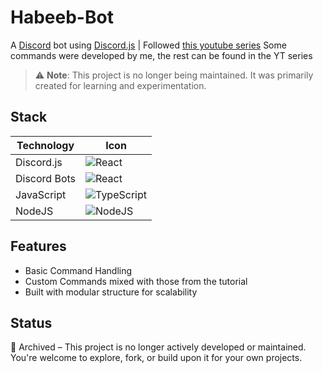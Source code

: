 # Habeeb-Bot

A [Discord](https://discord.com) bot using [Discord.js](https://discord.js.org/#/) | Followed [this youtube series](https://www.youtube.com/watch?v=UcLspwognk0&list=PLWnw41ah3I4ZfNLV3by7nB6JO2WcCc3Wj) Some commands were developed by me, the rest can be found in the YT series

> ⚠️ **Note**: This project is no longer being maintained. It was primarily created for learning and experimentation.

## Stack

| Technology | Icon                                                              |
| ---------- | ----------------------------------------------------------------- |
| Discord.js | ![React](https://go-skill-icons.vercel.app/api/icons?i=discordjs) |
| Discord Bots | ![React](https://go-skill-icons.vercel.app/api/icons?i=discordbots) |
| JavaScript | ![TypeScript](https://go-skill-icons.vercel.app/api/icons?i=js)   |
| NodeJS     | ![NodeJS](https://go-skill-icons.vercel.app/api/icons?i=nodejs)   |

## Features

- Basic Command Handling
- Custom Commands mixed with those from the tutorial
- Built with modular structure for scalability

## Status

🚫 Archived – This project is no longer actively developed or maintained. You're welcome to explore, fork, or build upon it for your own projects.
